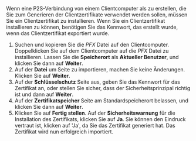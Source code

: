 Wenn eine P2S-Verbindung von einem Clientcomputer als zu erstellen, die Sie zum Generieren der Clientzertifikate verwendet werden sollen, müssen Sie ein Clientzertifikat zu installieren. Wenn Sie ein Clientzertifikat installieren zu können, benötigen Sie das Kennwort, das erstellt wurde, wenn das Clientzertifikat exportiert wurde.

1. Suchen und kopieren Sie die *PFX* Datei auf den Clientcomputer. Doppelklicken Sie auf dem Clientcomputer auf die *PFX* Datei zu installieren. Lassen Sie die **Speicherort** als **Aktueller Benutzer**, und klicken Sie dann auf **Weiter**.
2. Auf der **Datei** um Seite zu importieren, machen Sie keine Änderungen. Klicken Sie auf **Weiter**.
3. Auf der **Schlüsselschutz** Seite aus, geben Sie das Kennwort für das Zertifikat an, oder stellen Sie sicher, dass der Sicherheitsprinzipal richtig ist und dann auf **Weiter**.
4. Auf der **Zertifikatspeicher** Seite am Standardspeicherort belassen, und klicken Sie dann auf **Weiter**.
5. Klicken Sie auf **Fertig stellen**. Auf der **Sicherheitswarnung** für die Installation des Zertifikats, klicken Sie auf **Ja**. Sie können den Eindruck vertraut ist, klicken auf 'Ja', da Sie das Zertifikat generiert hat. Das Zertifikat wird nun erfolgreich importiert.